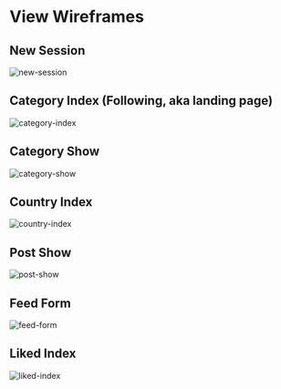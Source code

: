 # View Wireframes

## New Session
![new-session]

## Category Index (Following, aka landing page)
![category-index]

## Category Show
![category-show]

## Country Index
![country-index]

## Post Show
![post-show]

## Feed Form
![feed-form]

## Liked Index
![liked-index]

[new-session]: ./wireframes/new_session.JPG
[category-index]: ./wireframes/category_index.JPG
[category-show]: ./wireframes/category_show.JPG
[country-index]: ./wireframes/country_index.JPG
[post-show]: ./wireframes/post_show.JPG
[feed-form]: ./wireframes/feed_form.JPG
[liked-index]: ./wireframes/liked_index.JPG
